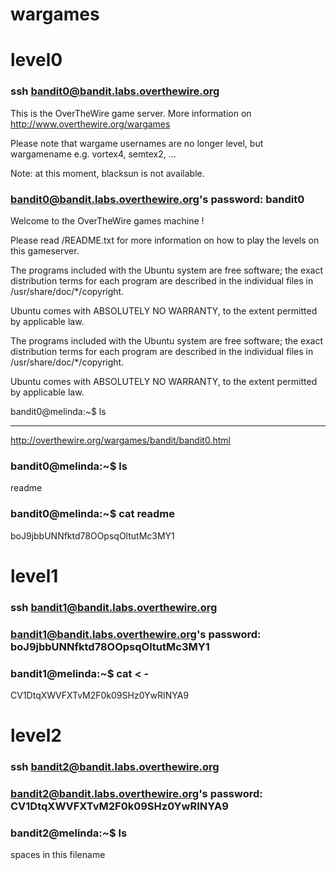 # wargames

# level0
### ssh bandit0@bandit.labs.overthewire.org

This is the OverTheWire game server. More information on http://www.overthewire.org/wargames

Please note that wargame usernames are no longer level<X>, but wargamename<X>
e.g. vortex4, semtex2, ...

Note: at this moment, blacksun is not available.

### bandit0@bandit.labs.overthewire.org's password: bandit0

Welcome to the OverTheWire games machine !

Please read /README.txt for more information on how to play the levels
on this gameserver.


The programs included with the Ubuntu system are free software;
the exact distribution terms for each program are described in the
individual files in /usr/share/doc/*/copyright.

Ubuntu comes with ABSOLUTELY NO WARRANTY, to the extent permitted by
applicable law.


The programs included with the Ubuntu system are free software;
the exact distribution terms for each program are described in the
individual files in /usr/share/doc/*/copyright.

Ubuntu comes with ABSOLUTELY NO WARRANTY, to the extent permitted by
applicable law.

bandit0@melinda:~$ ls


---

http://overthewire.org/wargames/bandit/bandit0.html

### bandit0@melinda:~$ ls
readme

### bandit0@melinda:~$ cat readme
boJ9jbbUNNfktd78OOpsqOltutMc3MY1

# 


# level1
### ssh bandit1@bandit.labs.overthewire.org

### bandit1@bandit.labs.overthewire.org's password: boJ9jbbUNNfktd78OOpsqOltutMc3MY1

### bandit1@melinda:~$ cat < -
CV1DtqXWVFXTvM2F0k09SHz0YwRINYA9


# level2

### ssh bandit2@bandit.labs.overthewire.org

### bandit2@bandit.labs.overthewire.org's password: CV1DtqXWVFXTvM2F0k09SHz0YwRINYA9

### bandit2@melinda:~$ ls
spaces in this filename

### 









